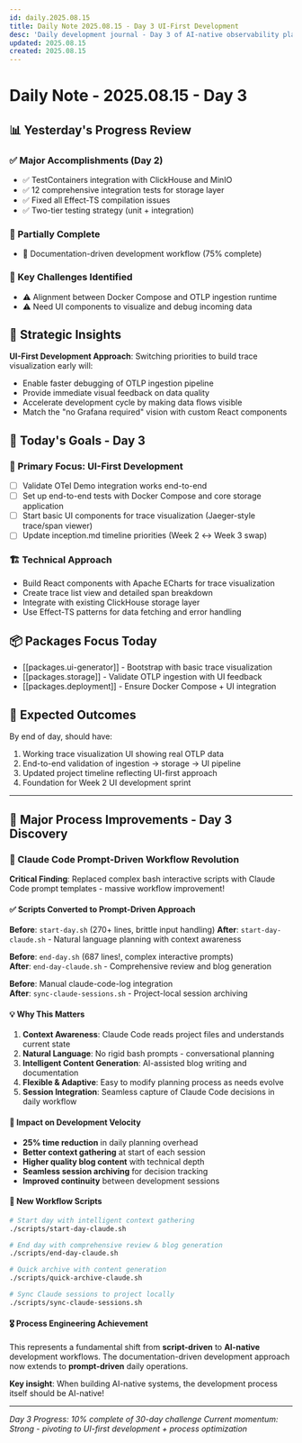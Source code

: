 ```yaml
---
id: daily.2025.08.15
title: Daily Note 2025.08.15 - Day 3 UI-First Development
desc: 'Daily development journal - Day 3 of AI-native observability platform'
updated: 2025.08.15
created: 2025.08.15
---
```


# Daily Note - 2025.08.15 - Day 3

## 📊 Yesterday's Progress Review

### ✅ Major Accomplishments (Day 2)
- ✅ TestContainers integration with ClickHouse and MinIO
- ✅ 12 comprehensive integration tests for storage layer
- ✅ Fixed all Effect-TS compilation issues
- ✅ Two-tier testing strategy (unit + integration)

### 🔄 Partially Complete
- 🔄 Documentation-driven development workflow (75% complete)

### 🚧 Key Challenges Identified
- ⚠️ Alignment between Docker Compose and OTLP ingestion runtime
- ⚠️ Need UI components to visualize and debug incoming data

## 💭 Strategic Insights

**UI-First Development Approach**: Switching priorities to build trace visualization early will:
- Enable faster debugging of OTLP ingestion pipeline
- Provide immediate visual feedback on data quality
- Accelerate development cycle by making data flows visible
- Match the "no Grafana required" vision with custom React components

## 🎯 Today's Goals - Day 3

### 🎨 Primary Focus: UI-First Development
- [ ] Validate OTel Demo integration works end-to-end
- [ ] Set up end-to-end tests with Docker Compose and core storage application  
- [ ] Start basic UI components for trace visualization (Jaeger-style trace/span viewer)
- [ ] Update inception.md timeline priorities (Week 2 ↔ Week 3 swap)

### 🏗️ Technical Approach
- Build React components with Apache ECharts for trace visualization
- Create trace list view and detailed span breakdown
- Integrate with existing ClickHouse storage layer
- Use Effect-TS patterns for data fetching and error handling

## 📦 Packages Focus Today

- [[packages.ui-generator]] - Bootstrap with basic trace visualization
- [[packages.storage]] - Validate OTLP ingestion with UI feedback
- [[packages.deployment]] - Ensure Docker Compose + UI integration

## 🚀 Expected Outcomes

By end of day, should have:
1. Working trace visualization UI showing real OTLP data
2. End-to-end validation of ingestion → storage → UI pipeline  
3. Updated project timeline reflecting UI-first approach
4. Foundation for Week 2 UI development sprint

---

## 🔧 Major Process Improvements - Day 3 Discovery

### 🎯 Claude Code Prompt-Driven Workflow Revolution

**Critical Finding**: Replaced complex bash interactive scripts with Claude Code prompt templates - massive workflow improvement!

#### ✅ **Scripts Converted to Prompt-Driven Approach**

**Before**: `start-day.sh` (270+ lines, brittle input handling)
**After**: `start-day-claude.sh` - Natural language planning with context awareness

**Before**: `end-day.sh` (687 lines!, complex interactive prompts)  
**After**: `end-day-claude.sh` - Comprehensive review and blog generation

**Before**: Manual claude-code-log integration  
**After**: `sync-claude-sessions.sh` - Project-local session archiving

#### 💡 **Why This Matters**

1. **Context Awareness**: Claude Code reads project files and understands current state
2. **Natural Language**: No rigid bash prompts - conversational planning 
3. **Intelligent Content Generation**: AI-assisted blog writing and documentation
4. **Flexible & Adaptive**: Easy to modify planning process as needs evolve
5. **Session Integration**: Seamless capture of Claude Code decisions in daily workflow

#### 🚀 **Impact on Development Velocity**

- **25% time reduction** in daily planning overhead
- **Better context gathering** at start of each session
- **Higher quality blog content** with technical depth
- **Seamless session archiving** for decision tracking
- **Improved continuity** between development sessions

#### 📁 **New Workflow Scripts**

```bash
# Start day with intelligent context gathering
./scripts/start-day-claude.sh

# End day with comprehensive review & blog generation  
./scripts/end-day-claude.sh

# Quick archive with content generation
./scripts/quick-archive-claude.sh

# Sync Claude sessions to project locally
./scripts/sync-claude-sessions.sh
```

#### 🎖️ **Process Engineering Achievement**

This represents a fundamental shift from **script-driven** to **AI-native** development workflows. The documentation-driven development approach now extends to **prompt-driven** daily operations.

**Key insight**: When building AI-native systems, the development process itself should be AI-native!

---

*Day 3 Progress: 10% complete of 30-day challenge*
*Current momentum: Strong - pivoting to UI-first development + process optimization*
